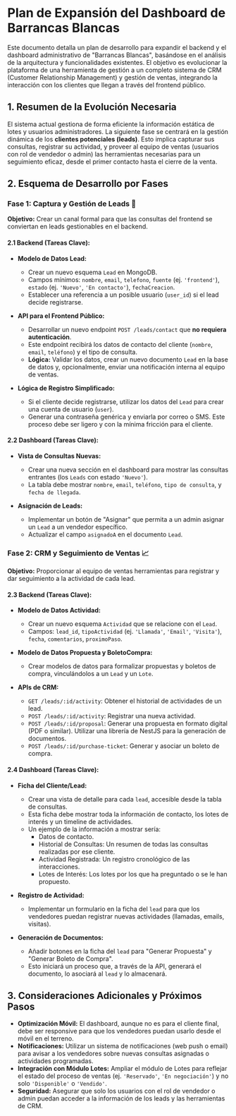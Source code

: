 # Plan de Expansión del Dashboard de Barrancas Blancas

Este documento detalla un plan de desarrollo para expandir el backend y el dashboard administrativo de "Barrancas Blancas", basándose en el análisis de la arquitectura y funcionalidades existentes. El objetivo es evolucionar la plataforma de una herramienta de gestión a un completo sistema de CRM (Customer Relationship Management) y gestión de ventas, integrando la interacción con los clientes que llegan a través del frontend público.

## 1. Resumen de la Evolución Necesaria

El sistema actual gestiona de forma eficiente la información estática de lotes y usuarios administradores. La siguiente fase se centrará en la gestión dinámica de los **clientes potenciales (leads)**. Esto implica capturar sus consultas, registrar su actividad, y proveer al equipo de ventas (usuarios con rol de vendedor o admin) las herramientas necesarias para un seguimiento eficaz, desde el primer contacto hasta el cierre de la venta.

## 2. Esquema de Desarrollo por Fases

### Fase 1: Captura y Gestión de Leads 🚀

**Objetivo:** Crear un canal formal para que las consultas del frontend se conviertan en leads gestionables en el backend.

#### 2.1 Backend (Tareas Clave):

- **Modelo de Datos Lead:**
  - Crear un nuevo esquema `Lead` en MongoDB.
  - Campos mínimos: `nombre`, `email`, `telefono`, `fuente` (ej. `'frontend'`), `estado` (ej. `'Nuevo'`, `'En contacto'`), `fechaCreacion`.
  - Establecer una referencia a un posible usuario (`user_id`) si el lead decide registrarse.

- **API para el Frontend Público:**
  - Desarrollar un nuevo endpoint `POST /leads/contact` que **no requiera autenticación**.
  - Este endpoint recibirá los datos de contacto del cliente (`nombre`, `email`, `teléfono`) y el tipo de consulta.
  - **Lógica:** Validar los datos, crear un nuevo documento `Lead` en la base de datos y, opcionalmente, enviar una notificación interna al equipo de ventas.

- **Lógica de Registro Simplificado:**
  - Si el cliente decide registrarse, utilizar los datos del `Lead` para crear una cuenta de usuario (`user`).
  - Generar una contraseña genérica y enviarla por correo o SMS. Este proceso debe ser ligero y con la mínima fricción para el cliente.

#### 2.2 Dashboard (Tareas Clave):

- **Vista de Consultas Nuevas:**
  - Crear una nueva sección en el dashboard para mostrar las consultas entrantes (los `Leads` con estado `'Nuevo'`).
  - La tabla debe mostrar `nombre`, `email`, `teléfono`, `tipo de consulta`, y `fecha de llegada`.

- **Asignación de Leads:**
  - Implementar un botón de "Asignar" que permita a un admin asignar un `Lead` a un vendedor específico.
  - Actualizar el campo `asignadoA` en el documento `Lead`.

### Fase 2: CRM y Seguimiento de Ventas 📈

**Objetivo:** Proporcionar al equipo de ventas herramientas para registrar y dar seguimiento a la actividad de cada lead.

#### 2.3 Backend (Tareas Clave):

- **Modelo de Datos Actividad:**
  - Crear un nuevo esquema `Actividad` que se relacione con el `Lead`.
  - Campos: `lead_id`, `tipoActividad` (ej. `'Llamada'`, `'Email'`, `'Visita'`), `fecha`, `comentarios`, `proximoPaso`.

- **Modelo de Datos Propuesta y BoletoCompra:**
  - Crear modelos de datos para formalizar propuestas y boletos de compra, vinculándolos a un `Lead` y un `Lote`.

- **APIs de CRM:**
  - `GET /leads/:id/activity`: Obtener el historial de actividades de un lead.
  - `POST /leads/:id/activity`: Registrar una nueva actividad.
  - `POST /leads/:id/proposal`: Generar una propuesta en formato digital (PDF o similar). Utilizar una librería de NestJS para la generación de documentos.
  - `POST /leads/:id/purchase-ticket`: Generar y asociar un boleto de compra.

#### 2.4 Dashboard (Tareas Clave):

- **Ficha del Cliente/Lead:**
  - Crear una vista de detalle para cada `lead`, accesible desde la tabla de consultas.
  - Esta ficha debe mostrar toda la información de contacto, los lotes de interés y un timeline de actividades.
  - Un ejemplo de la información a mostrar sería:
    - Datos de contacto.
    - Historial de Consultas: Un resumen de todas las consultas realizadas por ese cliente.
    - Actividad Registrada: Un registro cronológico de las interacciones.
    - Lotes de Interés: Los lotes por los que ha preguntado o se le han propuesto.

- **Registro de Actividad:**
  - Implementar un formulario en la ficha del `lead` para que los vendedores puedan registrar nuevas actividades (llamadas, emails, visitas).

- **Generación de Documentos:**
  - Añadir botones en la ficha del `lead` para "Generar Propuesta" y "Generar Boleto de Compra".
  - Esto iniciará un proceso que, a través de la API, generará el documento, lo asociará al `lead` y lo almacenará.

## 3. Consideraciones Adicionales y Próximos Pasos

- **Optimización Móvil:** El dashboard, aunque no es para el cliente final, debe ser responsive para que los vendedores puedan usarlo desde el móvil en el terreno.
- **Notificaciones:** Utilizar un sistema de notificaciones (web push o email) para avisar a los vendedores sobre nuevas consultas asignadas o actividades programadas.
- **Integración con Módulo Lotes:** Ampliar el módulo de Lotes para reflejar el estado del proceso de ventas (ej. `'Reservado'`, `'En negociación'`) y no solo `'Disponible'` o `'Vendido'`.
- **Seguridad:** Asegurar que solo los usuarios con el rol de vendedor o admin puedan acceder a la información de los leads y las herramientas de CRM.
